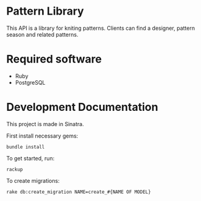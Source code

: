 # Pattern Library

This API is a library for kniting patterns. Clients can find a designer, pattern season and related patterns.

# Required software

* Ruby
* PostgreSQL

# Development Documentation

This project is made in Sinatra.

First install  necessary gems:
```
bundle install
```

To get started, run:

```
rackup
```

To create migrations:
```
rake db:create_migration NAME=create_#{NAME OF MODEL}
```
